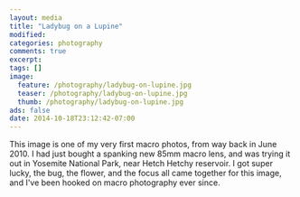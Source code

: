 ```yaml
---
layout: media
title: "Ladybug on a Lupine"
modified:
categories: photography
comments: true
excerpt:
tags: []
image: 
  feature: /photography/ladybug-on-lupine.jpg
  teaser: /photography/ladybug-on-lupine.jpg
  thumb: /photography/ladybug-on-lupine.jpg
ads: false
date: 2014-10-18T23:12:42-07:00
---
```


This image is one of my very first macro photos, from way back in June 2010.  I had just bought a spanking new 85mm macro lens, and was trying it out in Yosemite National Park, near Hetch Hetchy reservoir.  I got super lucky, the bug, the flower, and the focus all came together for this image, and I've been hooked on macro photography ever since.  
